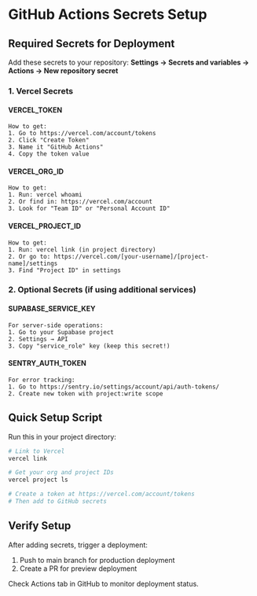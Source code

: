 # GitHub Actions Secrets Setup

## Required Secrets for Deployment

Add these secrets to your repository:
**Settings → Secrets and variables → Actions → New repository secret**

### 1. Vercel Secrets

#### VERCEL_TOKEN
```
How to get:
1. Go to https://vercel.com/account/tokens
2. Click "Create Token"
3. Name it "GitHub Actions"
4. Copy the token value
```

#### VERCEL_ORG_ID
```
How to get:
1. Run: vercel whoami
2. Or find in: https://vercel.com/account
3. Look for "Team ID" or "Personal Account ID"
```

#### VERCEL_PROJECT_ID
```
How to get:
1. Run: vercel link (in project directory)
2. Or go to: https://vercel.com/[your-username]/[project-name]/settings
3. Find "Project ID" in settings
```

### 2. Optional Secrets (if using additional services)

#### SUPABASE_SERVICE_KEY
```
For server-side operations:
1. Go to your Supabase project
2. Settings → API
3. Copy "service_role" key (keep this secret!)
```

#### SENTRY_AUTH_TOKEN
```
For error tracking:
1. Go to https://sentry.io/settings/account/api/auth-tokens/
2. Create new token with project:write scope
```

## Quick Setup Script

Run this in your project directory:

```bash
# Link to Vercel
vercel link

# Get your org and project IDs
vercel project ls

# Create a token at https://vercel.com/account/tokens
# Then add to GitHub secrets
```

## Verify Setup

After adding secrets, trigger a deployment:
1. Push to main branch for production deployment
2. Create a PR for preview deployment

Check Actions tab in GitHub to monitor deployment status.